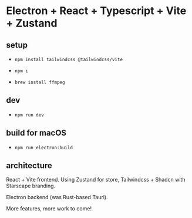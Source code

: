 # Electron + React + Typescript + Vite + Zustand

## setup

- `npm install tailwindcss @tailwindcss/vite`
- `npm i`

- `brew install ffmpeg`

## dev
- `npm run dev`

## build for macOS

- `npm run electron:build`

## architecture

React + Vite frontend. Using Zustand for store, Tailwindcss + Shadcn with Starscape branding.

Electron backend (was Rust-based Tauri).

More features, more work to come!

